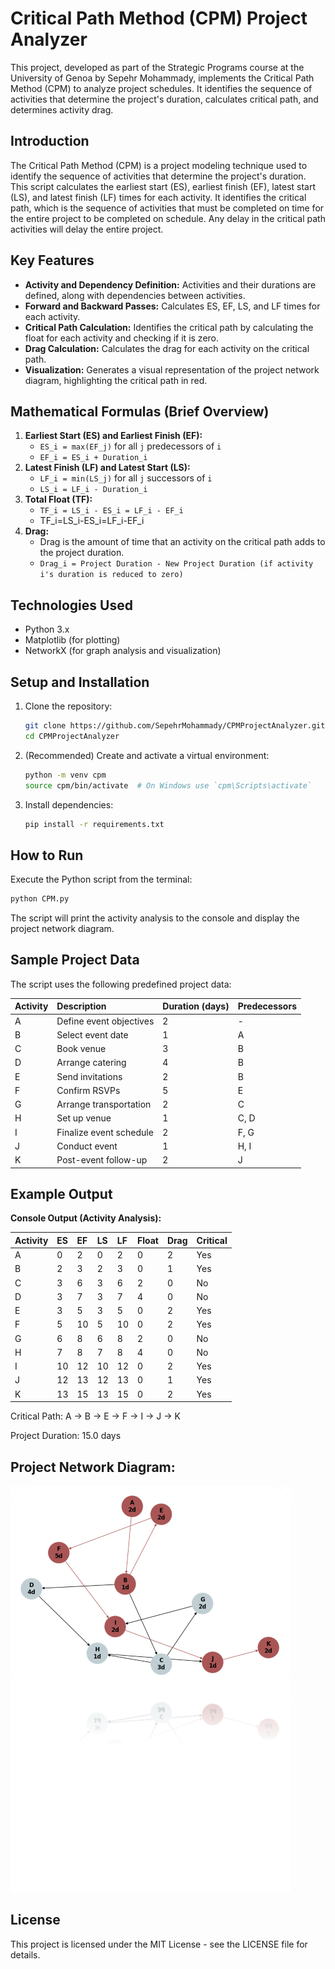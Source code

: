 # Critical Path Method (CPM) Project Analyzer

This project, developed as part of the Strategic Programs course at the University of Genoa by Sepehr Mohammady, implements the Critical Path Method (CPM) to analyze project schedules. It identifies the sequence of activities that determine the project's duration, calculates critical path, and determines activity drag.

## Introduction

The Critical Path Method (CPM) is a project modeling technique used to identify the sequence of activities that determine the project's duration. This script calculates the earliest start (ES), earliest finish (EF), latest start (LS), and latest finish (LF) times for each activity. It identifies the critical path, which is the sequence of activities that must be completed on time for the entire project to be completed on schedule. Any delay in the critical path activities will delay the entire project.

## Key Features

*   **Activity and Dependency Definition:** Activities and their durations are defined, along with dependencies between activities.
*   **Forward and Backward Passes:** Calculates ES, EF, LS, and LF times for each activity.
*   **Critical Path Calculation:** Identifies the critical path by calculating the float for each activity and checking if it is zero.
*   **Drag Calculation:** Calculates the drag for each activity on the critical path.
*   **Visualization:** Generates a visual representation of the project network diagram, highlighting the critical path in red.

## Mathematical Formulas (Brief Overview)

1.  **Earliest Start (ES) and Earliest Finish (EF):**
    *   `ES_i = max(EF_j)` for all `j` predecessors of `i`
    *   `EF_i = ES_i + Duration_i`
2.  **Latest Finish (LF) and Latest Start (LS):**
    *   `LF_i = min(LS_j)` for all `j` successors of `i`
    *   `LS_i = LF_i - Duration_i`
3.  **Total Float (TF):**
    *   `TF_i = LS_i - ES_i = LF_i - EF_i`
    *   TF_i=LS_i-ES_i=LF_i-EF_i
4.  **Drag:**
    *   Drag is the amount of time that an activity on the critical path adds to the project duration.
    *   `Drag_i = Project Duration - New Project Duration (if activity i's duration is reduced to zero)`

## Technologies Used

*   Python 3.x
*   Matplotlib (for plotting)
*   NetworkX (for graph analysis and visualization)

## Setup and Installation

1.  Clone the repository:
    ```bash
    git clone https://github.com/SepehrMohammady/CPMProjectAnalyzer.git
    cd CPMProjectAnalyzer
    ```
2.  (Recommended) Create and activate a virtual environment:
    ```bash
    python -m venv cpm
    source cpm/bin/activate  # On Windows use `cpm\Scripts\activate`
    ```
3.  Install dependencies:
    ```bash
    pip install -r requirements.txt
    ```

## How to Run

Execute the Python script from the terminal:
```bash
python CPM.py
```

The script will print the activity analysis to the console and display the project network diagram.

## Sample Project Data
The script uses the following predefined project data:

| Activity | Description             | Duration (days) | Predecessors |
| :------- | :---------------------- | :-------------- | :----------- |
| A        | Define event objectives | 2               | -            |
| B        | Select event date       | 1               | A            |
| C        | Book venue              | 3               | B            |
| D        | Arrange catering        | 4               | B            |
| E        | Send invitations        | 2               | B            |
| F        | Confirm RSVPs           | 5               | E            |
| G        | Arrange transportation  | 2               | C            |
| H        | Set up venue            | 1               | C, D         |
| I        | Finalize event schedule | 2               | F, G         |
| J        | Conduct event           | 1               | H, I         |
| K        | Post-event follow-up    | 2               | J            |

## Example Output
**Console Output (Activity Analysis):**

| Activity | ES | EF | LS | LF | Float | Drag | Critical |
| :------- | :- | :- | :- | :- | :---- | :--- | :------- |
| A        | 0  | 2  | 0  | 2  | 0     | 2    | Yes      |
| B        | 2  | 3  | 2  | 3  | 0     | 1    | Yes      |
| C        | 3  | 6  | 3  | 6  | 2     | 0    | No       |
| D        | 3  | 7  | 3  | 7  | 4     | 0    | No       |
| E        | 3  | 5  | 3  | 5  | 0     | 2    | Yes      |
| F        | 5  | 10 | 5  | 10 | 0     | 2    | Yes      |
| G        | 6  | 8  | 6  | 8  | 2     | 0    | No       |
| H        | 7  | 8  | 7  | 8  | 4     | 0    | No       |
| I        | 10 | 12 | 10 | 12 | 0     | 2    | Yes      |
| J        | 12 | 13 | 12 | 13 | 0     | 1    | Yes      |
| K        | 13 | 15 | 13 | 15 | 0     | 2    | Yes      |

Critical Path: A -> B -> E -> F -> I -> J -> K

Project Duration: 15.0 days

## Project Network Diagram:

![alt text](cpm-network-diagram.png)

## License

This project is licensed under the MIT License - see the LICENSE file for details.
